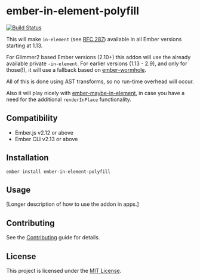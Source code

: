 # ember-in-element-polyfill

[![Build Status](https://travis-ci.org/kaliber5/ember-in-element-polyfill.svg?branch=master)](https://travis-ci.org/kaliber5/ember-in-element-polyfill)

This will make `in-element` (see [RFC 287](https://github.com/emberjs/rfcs/pull/287)) available in all Ember versions
starting at 1.13.

For Glimmer2 based Ember versions (2.10+) this addon will use the already available private `-in-element`. For 
earlier versions (1.13 - 2.9), and only for those(!), it will use a fallback based on [ember-wormhole](https://github.com/yapplabs/ember-wormhole). 

All of this is done using AST transforms, so no run-time overhead will occur. 

Also it will play nicely with [ember-maybe-in-element](https://github.com/DockYard/ember-maybe-in-element), in case you have 
a need for the additional `renderInPlace` functionality.


Compatibility
------------------------------------------------------------------------------

* Ember.js v2.12 or above
* Ember CLI v2.13 or above


Installation
------------------------------------------------------------------------------

```
ember install ember-in-element-polyfill
```


Usage
------------------------------------------------------------------------------

[Longer description of how to use the addon in apps.]


Contributing
------------------------------------------------------------------------------

See the [Contributing](CONTRIBUTING.md) guide for details.


License
------------------------------------------------------------------------------

This project is licensed under the [MIT License](LICENSE.md).
